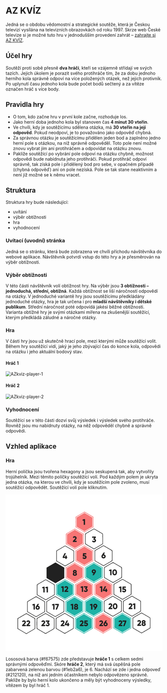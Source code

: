 # AZ KVÍZ

Jedná se o obdobu vědomostní a strategické soutěže, která je Českou televizí vysílána na televizních obrazovkách od roku 1997. Skrze web České televize si je možné tuto hru v jednodušším provedení zahrát – [zahrajte si AZ KVÍZ](https://www.ceskatelevize.cz/porady/1097147804-az-kviz/3044-zahrajte-si/).

## Účel hry

Soutěží proti sobě přesně **dva hráči**, kteří se vzájemně střídají ve svých tazích. Jejich úkolem je porazit svého protihráče tím, že za dobu jednoho herního kola správně odpoví na více položených otázek, než jejich protivník. Po uplynutí času jednoho kola bude počet bodů sečtený a za vítěze označen hráč s více body.

## Pravidla hry

- O tom, kdo začne hru v první kole začne, rozhoduje los.
- Jako herní doba jednoho kola byl stanoven čas **4 minut 30 vteřin**.
- Ve chvíli, kdy je soutěžícímu sdělena otázka, má **30 vteřin na její odpověd**. Pokud neodpoví, je to považováno jako odpověď chybná. 
- Za správnou otázku je soutěžícímu přidělen jeden bod a zaplněno jedno herní pole s otázkou, na niž správně odpověděl. Toto pole není možné znovu vybrat jím ani protihráčem a odpovídat na otázku znovu. 
- Pakliže soutěžící po vybrání pole odpoví na otázku chybně, možnost odpovědi bude nabídnuta jeho protihráči. Pokud protihráč odpoví správně, tak získá pole i přidělený bod pro sebe, v opačném případě (chybná odpověď) ani on pole nezíská. Pole se tak stane neaktivním a není již možné se k němu vracet. 

## Struktura

Struktura hry bude následující:
- uvítání
- výběr obtížnosti
- hra
- vyhodnocení

### Uvítací (uvodní) stránka

Jedná se o stránku, která bude zobrazena ve chvíli příchodu návštěvníka do webové aplikace. Návštěvník potvrdí vstup do této hry a je přesměrován na výběr obtížnosti.

### Výběr obtížnosti

V této části návštěvník volí obtížnost hry. Na výběr jsou **3 obtížnosti – jednoduchá, střední, obtížná**. Každá obtížnost se liší náročností odpovědí na otázky. V jednoduché variantě hry jsou soutěžícímu předkládány jednoduché otázky, hra je tak určena i pro **mladší návštěvníky i dětské publikum**. Střední náročnost poté odpovídá jakési běžné obtížnosti. Varianta obtížné hry je svými otázkami mířena na zkušenější soutěžící, kterým předkládá záludné a náročné otázky.

### Hra

V části hry jsou už skutečně hrací pole, mezi kterými může soutěžící volit. Během hry soutěžící vidí, jaký je jeho zbývající čas do konce kola, odpovědi na otázku i jeho aktuální bodový stav.

#### Hráč 1

![AZkviz-player-1](podklady/herni-pole/player-1_design.jpg)

#### Hráč 2

![AZkviz-player-2](podklady/herni-pole/player-2_design.jpg)

### Vyhodnocení 

Soutěžící se v této části dozví svůj výsledek i výsledek svého protihráče. Rovněž jsou mu nabídnuty otázky, na něž odpověděl chybně a správně odpovědi. 

## Vzhled aplikace

### Hra

Herní políčka jsou tvořena hexagony a jsou seskupená tak, aby vytvořily trojúhelník. Mezi těmito políčky soutěžící volí. Pod každým polem je ukryta jedna otázka, na kterou ve chvíli, kdy je soutěžícím pole zvoleno, musí soutěžící odpovědět. Soutěžící volí pole kliknutím. 

![AZkviz-hernipole](podklady/herni-pole/hra-soutezici.jpg)

Lososová barva (#f67575) zde představuje **hráče 1** s celkem sedmi správnými odpověďmi. Skóre **hráče 2**, který má svá úspěšná pole zabarvená zelenou barvou (#1eb2a6), je 6. Nachází se zde i jedna odpoveď (#212120), na niž ani jedním účastníkem nebylo odpovězeno správně. Pakliže by bylo herní kolo ukončeno a měly být vyhodnoceny výsledky, vítězem by byl hráč 1.



